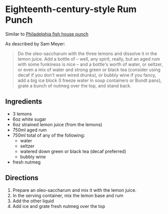 # Eighteenth-century-style Rum Punch

Similar to [Philadelphia fish house punch](./philadelphia-fish-house-punch)

As described by Sam Meyer:

> Do the oleo-saccharum with the three lemons and dissolve it in the lemon juice. Add a bottle of – well, any spirit, really, but an aged rum with some funkiness is nice – and a bottle's worth of water, or seltzer, or even a mix of water and strong green or black tea (consider using decaf if you don't want wired drunks), or bubbly wine if you fancy, add a big ice block (I freeze water in soup containers or Bundt pans), grate a bunch of nutmeg over the top, and stand back.

## Ingredients

* 3 lemons
* 6oz white sugar
* 6oz strained lemon juice (from the lemons)
* 750ml aged rum
* 750ml total of any of the following:
  * water
  * seltzer
  * watered down green or black tea (decaf preferred)
  * bubbly wine
* fresh nutmeg

## Directions

1. Prepare an oleo-saccharum and mix it with the lemon juice.
2. In the serving container, mix the lemon base and rum
3. Add the other liquid
4. Add ice and grate fresh nutmeg over the top
